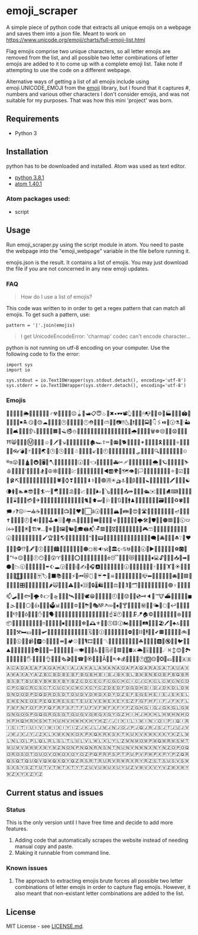 # emoji_scraper

A simple piece of python code that extracts all unique emojis on a webpage and saves them into a json file. Meant to work on https://www.unicode.org/emoji/charts/full-emoji-list.html

Flag emojis comprise two unique characters, so all letter emojis are removed from the list, and all possible two letter combinations of letter emojis are added to it to come up with a complete emoji list. Take note if attempting to use the code on a different webpage.

Alternative ways of getting a list of all emojis include using emoji.UNICODE_EMOJI from the [emoji](https://github.com/alexandrevicenzi/emojis) library, but I found that it captures #, numbers and various other characters I don't consider emojis, and was not suitable for my purposes. That was how this mini 'project' was born.

## Requirements

* Python 3

## Installation

python has to be downloaded and installed. Atom was used as text editor.

* [python 3.8.1](https://www.python.org/downloads/)
* [atom 1.40.1](https://atom.io/)

### Atom packages used:

* script

## Usage

Run emoji_scraper.py using the script module in atom. You need to paste the webpage into the "emoji_webpage" variable in the file before running it.

emojis.json is the result. It contains a list of emojis. You may just download the file if you are not concerned in any new emoji updates.

### FAQ

> How do I use a list of emojis?

This code was written to in order to get a regex pattern that can match all emojis. To get such a pattern, use:

```
pattern = '|'.join(emojis)
```

> I get UnicodeEncodeError: 'charmap' codec can't encode character...

python is not running on utf-8 encoding on your computer. Use the following code to fix the error:

```
import sys
import io

sys.stdout = io.TextIOWrapper(sys.stdout.detach(), encoding='utf-8')
sys.stderr = io.TextIOWrapper(sys.stderr.detach(), encoding='utf-8')
```

### Emojis

🥈⛳🦃🌄💍🌦🕎📐💯🛅⏬🕋♂☢🧊👡🤺🧁☹🪀🚁🛥📋😇♨🍁✖▪🕶📽👆🤼🥕😨🖱📭🧍🌃⚙🔞🏭🥋🚢🛂🏟🖖🧳🚽👭👟◾🏝😏🦿😓☁🥨🥛🍏📩🕑📡💭♑🆔💲🕛⛑📌🚷👥⛅🥞🚩📷‼🌜📔❗🐙🔌🆓🚍😳👇🖇⏯🐔🕝⚗🤸🕯🏜🧼🏧🛋🧹🤳🐖👂⤵🥽🐏🧾💄😹🟧💐🪒🚭󠁣⛄👒🤥🥉📅📧📀🈵💽🦘🥇🥧♎🍪👱🌌👘🌧🧐💕✊🔤🗑☸😒📄🍌😧🧬🥎🧻⛩😸🚦🚸🤐Ⓜ👬🥪🥿☺🐜🗡👐↘🧘🧒🧵🦱😜🦞🤴🏚🏎☦⚰🥓📻🙃🐕🎷🈸🥢😀✴🤟🥩😗🦺🎗🦅🎈👶🕺⭐⛲🙆🍲😽🍿👓💣📢🃏🍝🐉💌🌏🦀🕒🐆🕓🏸🍳🗼☃🔰🐄🍯🧛↙🏤😅🕙🧴🆘♏🥳🔎🌇😮🤓🛷⏰🦢🍄🧭🔍🧟🦡💁🏈🎸🐓♊⏲®️🔛😛👯👢🛕📎🚇🕌🖥🔧🪓🥗➰⛵🍈🐒🦠🐘🕠🧨🍚👈💞➗🎪🥶🐱󠁬🚑✂🩹🛀🍒🚨🌙🍶🚡👛🌨🌉🪐🗻🚀🏑🙍🛵⛷🩸🍫👰🌼🎡’🧖🍉🎿🎵🏂🧞☮🕸🍺🍅💘✨💹🚂👲🧱💋🧑🧃😵🥼◀🆎🌍🌺🗺👁🌵🏳🍜🎽🧗🎅🦩👼⛹🐇⚛🍍☑🚗🎆🐂🩰⛏🥍♍🥖🏒🧤🚤🦲🧣📘🧙🐅🕷🐃⌚❣👄🦁🦆🎨⬇⚕🔩🚉󠁿🟢🈷✳🛺⚓🙂🚃β📣🕍🔁🚼🆗🍦🎺✅😢🌮🖍🏫😑🎩☯🌘🚺🥱🏊🛎😎📙🍮🏄〰👵🪂👞💩🔂⛱🌽♐📈🔫📍🤘🌬🚎🪕🦵📯🏃🤧📤⏩🧄🍖🤿🛳✉🏪📲😱⛸⌨🍾🦟🍕🦨🦪🔢⌛🤦🛬🍎💳😼✈🦧📠🥚🌀⛽💏💨🤤👺🔪🚆🥂🚖🐈📂⬆⏭👙🩺🚅🎴🔃🦑🔱🚹♟🏹🧮🧝💠👴🌱🏯🗃🤠🔗🤱♻🍀🤨🛑🗯⤴❓😖💦➖⛪☕🐷🤪🐰🎂🧦🎥🗽📺🛄🏁❤🚙⬜ã🕟🥮😈🐵🦈🏔🏺👪📨󠁥😍👝🛣🦰🌑🦏🌚📰🌊🚜😙🪔🍱🦚🈚✝🚬💀🈺🌖🕗🍗🔊💺🤍💗🕹⏺🗄🤛🏘🔜👷🥟🥵🤹🎤🎟🚠❌🌞🎠☣🎰🚻🐍🏬🥺📛🌩🛠🦾🛡📗🧸🟠🟦🙈🙅🕥🩲í↔🧓🎾👃🖲🍟🏗💔…🎯❄🦙💂🖼👑🐿🍥🎓🖨📬🪑🟩🎀👩🎖🐝😥⛺🚄🥑🌔🔭💫🎮󠁷🩳🥜💝🍑🐎🤝🙁🐣😂🚓🚏🕢🐗📵🦯🚯🌒😋🧜🐳🦥🖌🏆🛒🈳🌎🈴👋🍣🥐🈯🍡🦒“🌭🧉📟📕🤷😡🙄🈶🎎🥣🦼🚟🐐🖕🆚🦔🔄🗨🎻🚔🤬🐠🦦⏏❔📁♥📸🙋😺🕵⁉🍩🖋🎢🕕🌷🌯🧪🏙🥬👿🔯💱😕📱🦛🟤◻㊗🔉🕉🤖🏛ç▫♋⛎🔖🔔💆🕣🔚▶🔣🏉🚌󠁢🎍🈲🙇⚽🅾🦄🌳”↪😌📳🙎🤏🕖😶🔨🎐😲♈👖🔻💖🍐⭕🎏🌠🦉🥘🦷💜🔦💧é😴🛴🐧🚴😻🔀🚕🐛👠📇♦💻🔓👜🍼🔏📥🎊➡🦽⚫👕📉🕤🐲👾🔑🚪🎒🧷✒☪🕳🕞🏇🐫🎦ℹ🐑✍🐀🎧🅰🎲🧫🧆🎉😃🍋🦻🕡🚮󠁳📓🤕😞🔅🥔🙉🀄🤲📞🔕🏋🚳☀🚋📒🏥🆕🧢🔡🧽⃣🐬👀🤽😉🐪🈂🏷🤫⬛📚🍛🔋😔⚡🤎⏮😿🩱🚒☔☂🚱☠🌛🆙🤶🐾🐯🛫🥦🤔📪⬅🌿🎄🏅🤯📖🔺🚘💡🏰🟪🦜😩👸🤢♉🎛🤵🚶🦹🥡🍔🧀🦖🌶🙀💟🥃🛌⚠🌟🐶⏸🈁🧩🔒🌡🛍🥊🙏🏢⚖💾📶🏌♒🗂🍤🉐🍰🤰💎🍃🚥🐚🎃🟣♀🎹👹🌗😾📫🛹📮🥝🐟🐹🌪⚱👉🚊🛸😫🐽🥀🛰🍨🧈🎋🕊😁💬🔲🔠🐼🍭🕘🏐🤣😟🔶🎳💿🗝🔈🚵™🐮⛴🚰🚫📼📆🏮◼🧧🌫🧺🤜😐⚪💛👍🌴🎫📃🗳📊🌂🏏🍧🦮✡🖤💮⛈👣🎭№↗💤🧯♠🧔🍸🎼🐊🤒👦㊙🥌🛶🌤🦐🌕🤚↩🚐🦊😄‍🚧🌾🏣👎󠁮🚈🍆ô🐞🚾🗿✋🏴🛃🗣🚣👳🦳🙊🎁🥠😣🦋👨📜🚞📴🦕󠁴🥤😷😚☝⏳🕚🎶🚚🎣🗜🪁🏠©🧎🥻🆑🔴🍴🗾🔷⊛📝🔽🥭📦🥅😤󠁧🤗💇😭🐩🐌💪🔹◽💸🧰🎇🏦💢⏹🍠😪📿🔥💉❇🌈🕰⚜🍇🧂🕔🟨🕜🏍🍢💈♌🤮🛤🐥🔼🍷🏖🖊🦗♣🔝🔘👚🦓😝👧🍊⚒🛏💷🐁🏨🔐🛩🐺🔵👏🧚🥰🍘🔆🤡📏🥥👔🤾🗓🥙💼🕧🔙🧿🥒💃🔸🌸🦶⛔🧕🐻⛓🍻🕴🤭🔳✔🟫🌹👮🌲🦍🍓🚲🈹🌝💥😆🕦🎑🏡📹🧡🅿⏱🐢🧏🌻🌁⏪🥴🏕⚾🧅🦂🎙🎞🤑📑🔬〽🧶🦸🚿⏫🆒🤙➿🎌😦☘🥁🔮😠💒🅱👅🔇❕💴🐦🌋🐭⛰🏩🤞🌐👻🉑🚛🌓👽😘🐸🧇✏🛁🏓🌅🐤🚝🍂♾🍽💑🥏💵♿🍹🥾🗒✌🍬🟥💚🍙🛢⚔🌥👫🎚🥯😬🦝🌰☄♓↕😊🤩🏞🦴💙🐋😰💓👤🖐🧲🆖💅🐡👌🍵🦇🧥🗞🎬👊🦎☎🛐🏵🥫🥄🎱Å🌆👗↖➕💰🍞😯💊🏀🕐🔟🟡🙌❎🦌💶🐴🧠🐨🇦🇧🇦🇨🇦🇩🇦🇪🇦🇫🇦🇬🇦🇭🇦🇮🇦🇯🇦🇰🇦🇱🇦🇲🇦🇳🇦🇴🇦🇵🇦🇶🇦🇷🇦🇸🇦🇹🇦🇺🇦🇻🇦🇼🇦🇽🇦🇾🇦🇿🇧🇨🇧🇩🇧🇪🇧🇫🇧🇬🇧🇭🇧🇮🇧🇯🇧🇰🇧🇱🇧🇲🇧🇳🇧🇴🇧🇵🇧🇶🇧🇷🇧🇸🇧🇹🇧🇺🇧🇻🇧🇼🇧🇽🇧🇾🇧🇿🇨🇩🇨🇪🇨🇫🇨🇬🇨🇭🇨🇮🇨🇯🇨🇰🇨🇱🇨🇲🇨🇳🇨🇴🇨🇵🇨🇶🇨🇷🇨🇸🇨🇹🇨🇺🇨🇻🇨🇼🇨🇽🇨🇾🇨🇿🇩🇪🇩🇫🇩🇬🇩🇭🇩🇮🇩🇯🇩🇰🇩🇱🇩🇲🇩🇳🇩🇴🇩🇵🇩🇶🇩🇷🇩🇸🇩🇹🇩🇺🇩🇻🇩🇼🇩🇽🇩🇾🇩🇿🇪🇫🇪🇬🇪🇭🇪🇮🇪🇯🇪🇰🇪🇱🇪🇲🇪🇳🇪🇴🇪🇵🇪🇶🇪🇷🇪🇸🇪🇹🇪🇺🇪🇻🇪🇼🇪🇽🇪🇾🇪🇿🇫🇬🇫🇭🇫🇮🇫🇯🇫🇰🇫🇱🇫🇲🇫🇳🇫🇴🇫🇵🇫🇶🇫🇷🇫🇸🇫🇹🇫🇺🇫🇻🇫🇼🇫🇽🇫🇾🇫🇿🇬🇭🇬🇮🇬🇯🇬🇰🇬🇱🇬🇲🇬🇳🇬🇴🇬🇵🇬🇶🇬🇷🇬🇸🇬🇹🇬🇺🇬🇻🇬🇼🇬🇽🇬🇾🇬🇿🇭🇮🇭🇯🇭🇰🇭🇱🇭🇲🇭🇳🇭🇴🇭🇵🇭🇶🇭🇷🇭🇸🇭🇹🇭🇺🇭🇻🇭🇼🇭🇽🇭🇾🇭🇿🇮🇯🇮🇰🇮🇱🇮🇲🇮🇳🇮🇴🇮🇵🇮🇶🇮🇷🇮🇸🇮🇹🇮🇺🇮🇻🇮🇼🇮🇽🇮🇾🇮🇿🇯🇰🇯🇱🇯🇲🇯🇳🇯🇴🇯🇵🇯🇶🇯🇷🇯🇸🇯🇹🇯🇺🇯🇻🇯🇼🇯🇽🇯🇾🇯🇿🇰🇱🇰🇲🇰🇳🇰🇴🇰🇵🇰🇶🇰🇷🇰🇸🇰🇹🇰🇺🇰🇻🇰🇼🇰🇽🇰🇾🇰🇿🇱🇲🇱🇳🇱🇴🇱🇵🇱🇶🇱🇷🇱🇸🇱🇹🇱🇺🇱🇻🇱🇼🇱🇽🇱🇾🇱🇿🇲🇳🇲🇴🇲🇵🇲🇶🇲🇷🇲🇸🇲🇹🇲🇺🇲🇻🇲🇼🇲🇽🇲🇾🇲🇿🇳🇴🇳🇵🇳🇶🇳🇷🇳🇸🇳🇹🇳🇺🇳🇻🇳🇼🇳🇽🇳🇾🇳🇿🇴🇵🇴🇶🇴🇷🇴🇸🇴🇹🇴🇺🇴🇻🇴🇼🇴🇽🇴🇾🇴🇿🇵🇶🇵🇷🇵🇸🇵🇹🇵🇺🇵🇻🇵🇼🇵🇽🇵🇾🇵🇿🇶🇷🇶🇸🇶🇹🇶🇺🇶🇻🇶🇼🇶🇽🇶🇾🇶🇿🇷🇸🇷🇹🇷🇺🇷🇻🇷🇼🇷🇽🇷🇾🇷🇿🇸🇹🇸🇺🇸🇻🇸🇼🇸🇽🇸🇾🇸🇿🇹🇺🇹🇻🇹🇼🇹🇽🇹🇾🇹🇿🇺🇻🇺🇼🇺🇽🇺🇾🇺🇿🇻🇼🇻🇽🇻🇾🇻🇿🇼🇽🇼🇾🇼🇿🇽🇾🇽🇿🇾🇿

## Current status and issues

### Status

This is the only version until I have free time and decide to add more features.

1. Adding code that automatically scrapes the website instead of needing manual copy and paste.
2. Making it runnable from command line.

### Known issues

1. The approach to extracting emojis brute forces all possible two letter combinations of letter emojis in order to capture flag emojis. However, it also meant that non-existant letter combinations are added to the list.

## License

MIT License - see [LICENSE.md](LICENSE.md).
